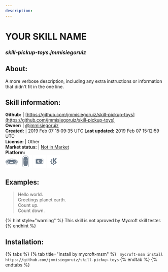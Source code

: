 ```yaml
---  
description:   
---  
```

# YOUR SKILL NAME  
### _skill-pickup-toys.jmmisiegoruiz_  
## About:  
A more verbose description, including any extra instructions or
information that didn't fit in the one line.

## Skill information:  
**Github:** | [https://github.com/jmmisiegoruiz/skill-pickup-toys](https://github.com/jmmisiegoruiz/skill-pickup-toys)  
**Owner:** | [@jmmisiegoruiz](https://github.com/jmmisiegoruiz)  
**Created:** | 2019 Feb 07 15:09:35 UTC  **Last updated:** 2019 Feb 07 15:12:59 UTC  
**License:** | Other  
**Market status:** | [Not in Market](https://market.mycroft.ai/skill/)  
**Platform:**  
 ![](../.gitbook/assets/mark-1-icon.png)  ![](../.gitbook/assets/mark-2-icon.png)  ![](../.gitbook/assets/picroft-icon.png)  ![](../.gitbook/assets/kde.png)   
## Examples:  
> Hello world.  
> Greetings planet earth.  
> Count up.  
> Count down.  
  
{% hint style="warning" %}
This skill is not aproved by Mycroft skill tester.
{% endhint %}
    
## Installation:  
{% tabs %}
{% tab title="Install by mycroft-msm" %}
``` mycroft-msm install https://github.com/jmmisiegoruiz/skill-pickup-toys```
{% endtab %}
  {% endtabs %}
  